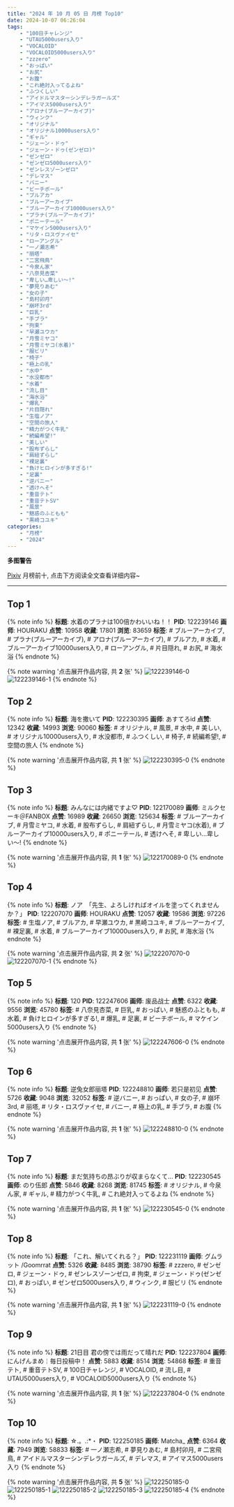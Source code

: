 ```yaml
---
title: "2024 年 10 月 05 日 月榜 Top10"
date: 2024-10-07 06:26:04
tags:
    - "100日チャレンジ"
    - "UTAU5000users入り"
    - "VOCALOID"
    - "VOCALOID5000users入り"
    - "zzzero"
    - "おっぱい"
    - "お尻"
    - "お腹"
    - "これ絶対入ってるよね"
    - "ふつくしい"
    - "アイドルマスターシンデレラガールズ"
    - "アイマス5000users入り"
    - "アロナ(ブルーアーカイブ)"
    - "ウィンク"
    - "オリジナル"
    - "オリジナル10000users入り"
    - "ギャル"
    - "ジェーン・ドゥ"
    - "ジェーン・ドゥ(ゼンゼロ)"
    - "ゼンゼロ"
    - "ゼンゼロ5000users入り"
    - "ゼンレスゾーンゼロ"
    - "デレマス"
    - "バニー"
    - "ビーチボール"
    - "ブルアカ"
    - "ブルーアーカイブ"
    - "ブルーアーカイブ10000users入り"
    - "プラナ(ブルーアーカイブ)"
    - "ポニーテール"
    - "マケイン5000users入り"
    - "リタ・ロスヴァイセ"
    - "ローアングル"
    - "一ノ瀬志希"
    - "丽塔"
    - "二宮飛鳥"
    - "今泉ん家"
    - "八奈見杏菜"
    - "卑しい…卑しい〜!"
    - "夢見りあむ"
    - "女の子"
    - "島村卯月"
    - "崩坏3rd"
    - "巨乳"
    - "手ブラ"
    - "拘束"
    - "早瀬ユウカ"
    - "月雪ミヤコ"
    - "月雪ミヤコ(水着)"
    - "服ビリ"
    - "椅子"
    - "極上の乳"
    - "水中"
    - "水没都市"
    - "水着"
    - "流し目"
    - "海水浴"
    - "爆乳"
    - "片目隠れ"
    - "生塩ノア"
    - "空間の旅人"
    - "精力がつく牛乳"
    - "続編希望!"
    - "美しい"
    - "股布ずらし"
    - "肩紐ずらし"
    - "裸足裏"
    - "負けヒロインが多すぎる!"
    - "足裏"
    - "逆バニー"
    - "透けへそ"
    - "重音テト"
    - "重音テトSV"
    - "風景"
    - "魅惑のふともも"
    - "黒崎コユキ"
categories:
    - "月榜"
    - "2024"
---
```


<i class="fa fa-triangle-exclamation"></i>**多图警告**<i class="fa fa-triangle-exclamation"></i>

[Pixiv](https://www.pixiv.net/) 月榜前十, 点击下方阅读全文查看详细内容~

<!-- more -->

---

## Top 1

{% note info %}
**标题**: 水着のプラナは100倍かわいいね！！
**PID**: 122239146 **画师**: HOURAKU
**点赞**: 10958 **收藏**: 17801 **浏览**: 83659
**标签**: # ブルーアーカイブ, # プラナ(ブルーアーカイブ), # アロナ(ブルーアーカイブ), # ブルアカ, # 水着, # ブルーアーカイブ10000users入り, # ローアングル, # 片目隠れ, # お尻, # 海水浴
{% endnote %}

{% note warning '点击展开作品内容, 共 **2** 张' %}
![122239146-0](https://i.pixiv.re/img-original/img/2024/09/08/08/00/09/122239146_p0.jpg)
![122239146-1](https://i.pixiv.re/img-original/img/2024/09/08/08/00/09/122239146_p1.jpg)
{% endnote %}

## Top 2

{% note info %}
**标题**: 海を撒いて
**PID**: 122230395 **画师**: あすてろid
**点赞**: 12342 **收藏**: 14993 **浏览**: 90060
**标签**: # オリジナル, # 風景, # 水中, # 美しい, # オリジナル10000users入り, # 水没都市, # ふつくしい, # 椅子, # 続編希望!, # 空間の旅人
{% endnote %}

{% note warning '点击展开作品内容, 共 **1** 张' %}
![122230395-0](https://i.pixiv.re/img-original/img/2024/09/08/00/00/21/122230395_p0.png)
{% endnote %}

## Top 3

{% note info %}
**标题**: みんなには内緒ですよ♡
**PID**: 122170089 **画师**: ミルクセーキ＠FANBOX
**点赞**: 16989 **收藏**: 26650 **浏览**: 125634
**标签**: # ブルーアーカイブ, # 月雪ミヤコ, # 水着, # 股布ずらし, # 肩紐ずらし, # 月雪ミヤコ(水着), # ブルーアーカイブ10000users入り, # ポニーテール, # 透けへそ, # 卑しい…卑しい〜!
{% endnote %}

{% note warning '点击展开作品内容, 共 **1** 张' %}
![122170089-0](https://i.pixiv.re/img-original/img/2024/09/06/00/00/43/122170089_p0.jpg)
{% endnote %}

## Top 4

{% note info %}
**标题**: ノア　「先生、よろしければオイルを塗ってくれませんか？」
**PID**: 122207070 **画师**: HOURAKU
**点赞**: 12057 **收藏**: 19586 **浏览**: 97226
**标签**: # 生塩ノア, # ブルアカ, # 早瀬ユウカ, # 黒崎コユキ, # ブルーアーカイブ, # 裸足裏, # 水着, # ブルーアーカイブ10000users入り, # お尻, # 海水浴
{% endnote %}

{% note warning '点击展开作品内容, 共 **2** 张' %}
![122207070-0](https://i.pixiv.re/img-original/img/2024/09/07/08/00/07/122207070_p0.jpg)
![122207070-1](https://i.pixiv.re/img-original/img/2024/09/07/08/00/07/122207070_p1.jpg)
{% endnote %}

## Top 5

{% note info %}
**标题**: 120
**PID**: 122247606 **画师**: 废品战士
**点赞**: 6322 **收藏**: 9556 **浏览**: 45780
**标签**: # 八奈見杏菜, # 巨乳, # おっぱい, # 魅惑のふともも, # 水着, # 負けヒロインが多すぎる!, # 爆乳, # 足裏, # ビーチボール, # マケイン5000users入り
{% endnote %}

{% note warning '点击展开作品内容, 共 **1** 张' %}
![122247606-0](https://i.pixiv.re/img-original/img/2024/09/08/14/59/20/122247606_p0.jpg)
{% endnote %}

## Top 6

{% note info %}
**标题**: 逆兔女郎丽塔
**PID**: 122248810 **画师**: 若只是初见
**点赞**: 5726 **收藏**: 9048 **浏览**: 32052
**标签**: # 逆バニー, # おっぱい, # 女の子, # 崩坏3rd, # 丽塔, # リタ・ロスヴァイセ, # バニー, # 極上の乳, # 手ブラ, # お腹
{% endnote %}

{% note warning '点击展开作品内容, 共 **1** 张' %}
![122248810-0](https://i.pixiv.re/img-original/img/2024/09/08/15/51/00/122248810_p0.jpg)
{% endnote %}

## Top 7

{% note info %}
**标题**: まだ気持ちの昂ぶりが収まらなくて…
**PID**: 122230545 **画师**: のり伍郎
**点赞**: 5846 **收藏**: 8268 **浏览**: 81745
**标签**: # オリジナル, # 今泉ん家, # ギャル, # 精力がつく牛乳, # これ絶対入ってるよね
{% endnote %}

{% note warning '点击展开作品内容, 共 **1** 张' %}
![122230545-0](https://i.pixiv.re/img-original/img/2024/09/08/00/01/13/122230545_p0.jpg)
{% endnote %}

## Top 8

{% note info %}
**标题**: 「これ、解いてくれる？」
**PID**: 122231119 **画师**: グムラット /Goomrrat
**点赞**: 5326 **收藏**: 8485 **浏览**: 38790
**标签**: # zzzero, # ゼンゼロ, # ジェーン・ドゥ, # ゼンレスゾーンゼロ, # 拘束, # ジェーン・ドゥ(ゼンゼロ), # おっぱい, # ゼンゼロ5000users入り, # ウィンク, # 服ビリ
{% endnote %}

{% note warning '点击展开作品内容, 共 **1** 张' %}
![122231119-0](https://i.pixiv.re/img-original/img/2024/09/08/00/11/22/122231119_p0.png)
{% endnote %}

## Top 9

{% note info %}
**标题**: 21日目 君の傍では雨だって晴れだ
**PID**: 122237804 **画师**: にんげんまめ￤毎日投稿中！
**点赞**: 5883 **收藏**: 8514 **浏览**: 54868
**标签**: # 重音テト, # 重音テトSV, # 100日チャレンジ, # VOCALOID, # 流し目, # UTAU5000users入り, # VOCALOID5000users入り
{% endnote %}

{% note warning '点击展开作品内容, 共 **1** 张' %}
![122237804-0](https://i.pixiv.re/img-original/img/2024/09/08/06/21/55/122237804_p0.png)
{% endnote %}

## Top 10

{% note info %}
**标题**: ☆.。.:*・
**PID**: 122250185 **画师**: Matcha_
**点赞**: 6364 **收藏**: 7949 **浏览**: 58833
**标签**: # 一ノ瀬志希, # 夢見りあむ, # 島村卯月, # 二宮飛鳥, # アイドルマスターシンデレラガールズ, # デレマス, # アイマス5000users入り
{% endnote %}

{% note warning '点击展开作品内容, 共 **5** 张' %}
![122250185-0](https://i.pixiv.re/img-original/img/2024/09/08/16/47/07/122250185_p0.jpg)
![122250185-1](https://i.pixiv.re/img-original/img/2024/09/08/16/47/07/122250185_p1.jpg)
![122250185-2](https://i.pixiv.re/img-original/img/2024/09/08/16/47/07/122250185_p2.jpg)
![122250185-3](https://i.pixiv.re/img-original/img/2024/09/08/16/47/07/122250185_p3.jpg)
![122250185-4](https://i.pixiv.re/img-original/img/2024/09/08/16/47/07/122250185_p4.jpg)
{% endnote %}
